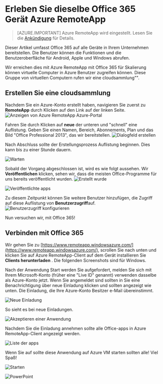 <properties
   pageTitle="Erleben Sie dieselbe Office 365 Gerät Azure RemoteApp | Microsoft Azure"
   description="Erfahren Sie, wie Benutzer mithilfe von Azure RemoteApp alle Office 365-app freigeben."
   services="remoteapp"
   documentationCenter=""
   authors="guscatalano"
   manager="mbaldwin"
   editor=""/>

<tags
   ms.service="remoteapp"
   ms.devlang="na"
   ms.topic="hero-article"
   ms.tgt_pltfrm="na"
   ms.workload="compute"
   ms.date="08/15/2016"
   ms.author="guscatal;elizapo"/>


# <a name="get-the-same-office-365-experience-on-any-device-with-azure-remoteapp"></a>Erleben Sie dieselbe Office 365 Gerät Azure RemoteApp

> [AZURE.IMPORTANT]
> Azure RemoteApp wird eingestellt. Lesen Sie die [Ankündigung](https://go.microsoft.com/fwlink/?linkid=821148) für Details.

Dieser Artikel umfasst Office 365 auf alle Geräte in Ihrem Unternehmen bereitstellen. Die Benutzer können die Funktionen und die Benutzeroberfläche für Android, Apple und Windows abrufen.

Wir erreichen dies mit Azure RemoteApp mit Office 365 für Skalierung können virtuelle Computer in Azure Benutzer zugreifen können. Diese Gruppe von virtuellen Computern rufen wir eine cloudsammlung"".

## <a name="create-a-cloud-collection"></a>Erstellen Sie eine cloudsammlung

Nachdem Sie ein Azure-Konto erstellt haben, navigieren Sie zuerst zu **RemoteApp** durch Klicken auf den Link auf der linken Seite.
![Anzeigen von Azure RemoteApp Azure-Portal](./media/remoteapp-tutorial-o365anywhere/1-menu.png)

Fahren Sie durch Klicken auf **neue** der unteren und "schnell" eine Auflistung. Geben Sie einen Namen, Bereich, Abonnements, Plan und das Bild "Office Professional 2013", das wir bereitstellen.
![Dialogfeld erstellen](./media/remoteapp-tutorial-o365anywhere/2-quickcreate.png)

Nach Abschluss sollte der Erstellungsprozess Auflistung beginnen. Dies kann bis zu einer Stunde dauern.

![Warten](./media/remoteapp-tutorial-o365anywhere/3-waiting.png)

Sobald der Vorgang abgeschlossen ist, wird es wie folgt aussehen. Wir **Veröffentlichen** klicken, sehen wir, dass die meisten Office-Programme für uns bereits veröffentlicht wurden.
![Erstellt wurde](./media/remoteapp-tutorial-o365anywhere/4-done.png)

![Veröffentlichte apps](./media/remoteapp-tutorial-o365anywhere/5-publish.png)

Zu diesem Zeitpunkt können Sie weitere Benutzer hinzufügen, die Zugriff auf diese Auflistung von **Benutzerzugriff**auf.
![Benutzerzugriff konfigurieren](./media/remoteapp-tutorial-o365anywhere/6-user.png)

Nun versuchen wir, mit Office 365!

## <a name="connect-to-office-365"></a>Verbinden mit Office 365

Wir gehen Sie zu [https://www.remoteapp.windowsazure.com/](https://www.remoteapp.windowsazure.com/), scrollen Sie nach unten und klicken Sie auf Azure RemoteApp-Client auf dem Gerät installieren Sie **Clients herunterladen** . Die folgenden Screenshots sind für Windows.

Nach der Anwendung Start werden Sie aufgefordert, melden Sie sich mit Ihrem Microsoft-Konto (früher eine "Live ID" genannt) verwenden dasselbe als Azure-Konto jetzt. Wenn Sie angemeldet sind sollten in Sie eine Benachrichtigung über neue Einladung klicken und sollten angezeigt wie unten. Die Einladung, die Ihre Azure-Konto Besitzer e-Mail übereinstimmt.

![Neue Einladung](./media/remoteapp-tutorial-o365anywhere/7-araclient.png)

So sieht es bei neue Einladungen.

![Akzeptieren einer Anwendung](./media/remoteapp-tutorial-o365anywhere/8-invitation.png)

Nachdem Sie die Einladung annehmen sollte alle Office-apps in Azure RemoteApp-Client angezeigt werden.

![Liste der apps](./media/remoteapp-tutorial-o365anywhere/9-work.png)

Wenn Sie auf sollte diese Anwendung auf Azure VM starten sollten alle! Viel Spaß!

![Starten](./media/remoteapp-tutorial-o365anywhere/10-arastart.png)

![PowerPoint](./media/remoteapp-tutorial-o365anywhere/11-pp.png)
